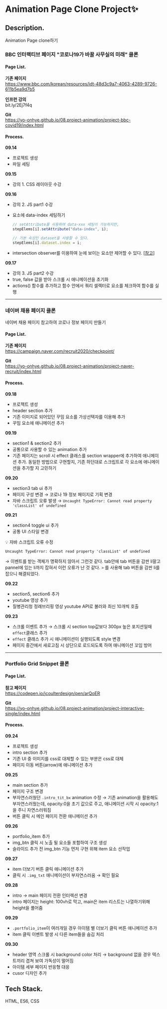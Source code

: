 # Animation Page Clone Project✨

## Description.

Animation Page clone하기

### BBC 인터랙티브 페이지 "코로나19가 바꿀 사무실의 미래" 클론

#### Page List.

**기존 페이지**  
https://www.bbc.com/korean/resources/idt-48d3c9a7-4063-4289-9726-611b5ea9d7b5

**인프런 강의**  
bit.ly/2Ej7f4q

**Git**  
https://yo-onhye.github.io/08.project-animation/project-bbc-covid19/index.html

#### Process.

**09.14**

- 프로젝트 생성
- 파일 세팅

**09.15**

- 강의 1. CSS 레이아웃 수강

**09.16**

- 강의 2. JS part1 수강
- 요소에 data-index 세팅하기

  ```jsx
  // setAttribute를 사용하여 data-xxx 세팅이 가능하지만,
  stepElems[i].setAttribute("data-index", i);

  // 기본 속성인 dataset을 사용할 수 있다.
  stepElems[i].dataset.index = i;
  ```

- intersection observer를 이용하여 눈에 보이는 요소만 제어할 수 있다. [[참고](https://heropy.blog/2019/10/27/intersection-observer/)]

**09.17**

- 강의 3. JS part2 수강
- true, false 값을 받아 스크롤 시 애니메이션을 초기화
- actions() 함수를 추가하고 함수 안에서 쿼리 셀렉터로 요소를 체크하여 함수를 실행

---

### 네이버 채용 페이지 클론

네이버 채용 페이지 참고하여 코로나 정보 페이지 만들기

#### Page List.

**기존 페이지**  
https://campaign.naver.com/recruit2020/checkpoint/

**Git**  
https://yo-onhye.github.io/08.project-animation/project-naver-recruit/index.html

#### Process.

**09.18**

- 프로젝트 생성
- header section 추가
- 기존 이미지로 되어있던 꾸밈 요소를 가상선택자를 이용해 추가
- 꾸밈 요소에 애니메이션 추가

**09.19**

- section1 & section2 추가
- 공통으로 사용할 수 있는 animation 추가
- 기존 페이지는 scroll 시 effect 클래스를 section wrapper에 추가하여 애니메이션 추가. 동일한 방법으로 구현할지, 기존 하던대로 스크립트로 각 요소에 애니메이션을 추가할 지 고민하기

**09.20**

- section3 tab ui 추가
- 페이지 구성 변경 → 코로나 19 정보 페이지로 기획 변경
- 자바 스크립트 오류 발생 → `Uncaught TypeError: Cannot read property 'classList' of undefined`

**09.21**

- section4 toggle ui 추가
- 공통 UI 스타일 변경

💡 자바 스크립트 오류 수정

`Uncaught TypeError: Cannot read property 'classList' of undefined`

→ 이벤트를 받는 객체가 명확하지 않아서 그런것 같다. tab안에 tab 버튼을 감싼 li말고 pannel에 있는 li까지 잡혀서 이런 오류가 난 것 같다. `>` 를 사용해 tab 버튼을 감싼 li를 잡으니 해결되었다.

**09.22**

- section5, section6 추가
- youtube 영상 추가
- 질병관리청 정례브리핑 영상 youtube API로 불러와 최신 10개씩 호출

**09.23**

- 스크롤 이벤트 추가 → 스크롤 시 section top값보다 300px 높은 포지션일때 `effect`클래스 추가
- `effect` 클래스 추가 시 애니메이션이 실행되도록 style 변경
- 페이지 중간에서 새로고침 시 상단으로 로드되도록 하여 애니메이션 꼬임 방어

---

### Portfolio Grid Snippet 클론

#### Page List.

**참고 페이지**  
https://codepen.io/jcoulterdesign/pen/arQoER

**Git**  
https://yo-onhye.github.io/08.project-animation/project-interactive-single/index.html

#### Process.

**09.24**

- 프로젝트 생성
- intro section 추가
- 기존 UI 중 이미지를 css로 대체할 수 있는 부분은 css로 대체
- 페이지 이동 버튼(arrow)에 애니메이션 추가

**09.25**

- main section 추가
- 페이지 구조 변경
- 부자연스러웠던 `.intro_tit_bx` animation 수정 → 기존 animation을 활용해도 부자연스러웠는데, opacity:0을 초기 값으로 주고, 애니메이션 시작 시 opacity:1을 주니 자연스러워짐
- 버튼 클릭 시 메인 페이지 전환 애니메이션 추가

**09.26**

- portfolio_item 추가
- img_btn 클릭 시 노출 될 요소들 포함하여 구조 생성
- 슬라이드 추가 전 img_btn 기능 먼저 구현 위해 item 요소 선작업

**09.27**

- item 더보기 버튼 클릭 애니메이션 추가
- 클릭 시 `.img_txt` 애니메이션이 부자연스러움 → 확인 필요

**09.28**

- intro → main 페이지 전환 인터렉션 변경
- intro 페이지는 height: 100vh로 막고, main은 item 리스트는 나열하기위해 height을 풀어줌

**09.29**

- `.portfolio_item`이 여러개일 경우 아이템 별 더보기 클릭 버튼 애니메이션 추가
- item 클릭 이벤트 발생 시 다른 item들을 숨김 처리

**09.30**

- header 영역 스크롤 시 background color 처리 → background 없을 경우 텍스트끼리 겹쳐 보여 가독성이 떨어짐
- 아이템 세부 페이지 반응형 대응
- cusor 디자인 추가

## Tech Stack.

HTML, ES6, CSS
